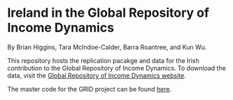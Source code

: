 # Ireland in the Global Repository of Income Dynamics
By Brian Higgins, Tara McIndoe-Calder, Barra Roantree, and Kun Wu. 

This repository hosts the replication pacakge and data for the Irish contribution to the Global Repository of Income Dynamics. To download the data, visit the  [Global Repository of Income Dynamics website](https://www.grid-database.org/). 

The master code for the GRID project can be found [here](https://github.com/salga010/QE-MasterCode).

